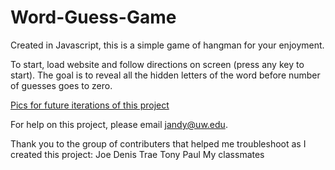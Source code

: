 # Word-Guess-Game
Created in Javascript, this is a simple game of hangman for your enjoyment.

To start, load website and follow directions on screen (press any key to start).
The goal is to reveal all the hidden letters of the word before number of guesses goes to zero.

[Pics for future iterations of this project]()

For help on this project, please email jandy@uw.edu. 

Thank you to the group of contributers that helped me troubleshoot as I created this project:
Joe
Denis
Trae
Tony
Paul
My classmates
